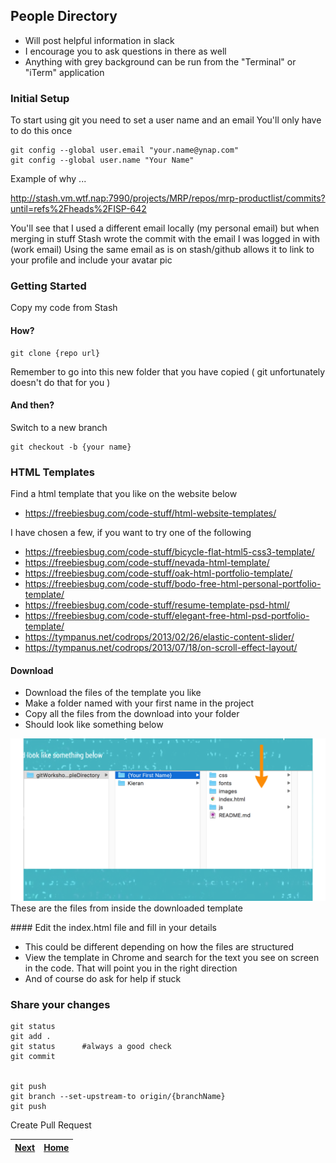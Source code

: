 ## People Directory

-   Will post helpful information in slack
-   I encourage you to ask questions in there as well
-   Anything with grey background can be run from the "Terminal" or "iTerm" application

### Initial Setup

To start using git you need to set a user name and an email
You'll only have to do this once

```
git config --global user.email "your.name@ynap.com"
git config --global user.name "Your Name"
```

Example of why ...

http://stash.vm.wtf.nap:7990/projects/MRP/repos/mrp-productlist/commits?until=refs%2Fheads%2FISP-642

You'll see that I used a different email locally (my personal email) but when merging in stuff Stash wrote the commit with the email I was logged in with (work email)
Using the same email as is on stash/github allows it to link to your profile and include your avatar pic

### Getting Started

Copy my code from Stash

#### How?

```
git clone {repo url}
```

Remember to go into this new folder that you have copied ( git unfortunately doesn't do that for you )

#### And then?

Switch to a new branch

```
git checkout -b {your name}
```

### HTML Templates

Find a html template that you like on the website below

-   https://freebiesbug.com/code-stuff/html-website-templates/

I have chosen a few, if you want to try one of the following

-   https://freebiesbug.com/code-stuff/bicycle-flat-html5-css3-template/
-   https://freebiesbug.com/code-stuff/nevada-html-template/
-   https://freebiesbug.com/code-stuff/oak-html-portfolio-template/
-   https://freebiesbug.com/code-stuff/bodo-free-html-personal-portfolio-template/
-   https://freebiesbug.com/code-stuff/resume-template-psd-html/
-   https://freebiesbug.com/code-stuff/elegant-free-html-psd-portfolio-template/
-   https://tympanus.net/codrops/2013/02/26/elastic-content-slider/
-   https://tympanus.net/codrops/2013/07/18/on-scroll-effect-layout/

#### Download

-   Download the files of the template you like
-   Make a folder named with your first name in the project
-   Copy all the files from the download into your folder
-   Should look like something below

![](img/htmlTemplateStructure.png)
These are the files from inside the downloaded template

#### Edit the index.html file and fill in your details

-   This could be different depending on how the files are structured
-   View the template in Chrome and search for the text you see on screen in the code. That will point you in the right direction
-   And of course do ask for help if stuck

### Share your changes

```
git status
git add .
git status      #always a good check
git commit


git push
git branch --set-upstream-to origin/{branchName}
git push
```

Create Pull Request

| [Next](nextSteps.md) | [Home](index.md) |
| -------------------- | ---------------- |

